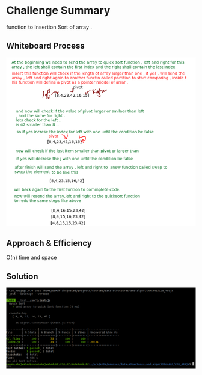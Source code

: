 # Challenge Summary
<!-- Description of the challenge -->
function to  Insertion Sort of array .
## Whiteboard Process
![](../C28_401js/img/quicksort.png)
## Approach & Efficiency
O(n) time and space
## Solution
<!-- Show how to run your code, and examples of it in action -->
![](../C28_401js/img/testquicksort.png)